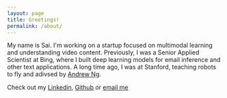 ```yaml
---
layout: page
title: Greetings!
permalink: /about/
---
```


My name is Sai. I'm working on a startup focused on multimodal learning and understanding video content. 
Previously, I was a Senior Applied Scientist at Bing, where I built deep learning models for email inference 
and other text applications. A long time ago, I was at Stanford, teaching robots to fly and adivsed by [Andrew Ng](http://www.robotics.stanford.edu/~ang/group.html).

Check out my [Linkedin](https://www.linkedin.com/in/sai-prashanth-soundararaj-a5398010), [Github](https://github.com/saiprashanths) or [email me](mailto:saip@outlook.com)
